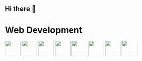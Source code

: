 ## Hi there 👋

<!--
**Omillo-Charles/Omillo-Charles** is a ✨ _special_ ✨ repository because its `README.md` (this file) appears on your GitHub profile.

Here are some ideas to get you started:

- 🔭 I’m currently working on ...
- 🌱 I’m currently learning ...
- 👯 I’m looking to collaborate on ...
- 🤔 I’m looking for help with ...
- 💬 Ask me about ...
- 📫 How to reach me: ...
- 😄 Pronouns: ...
- ⚡ Fun fact: ...
-->
<h1>Web Development</h1>
<img src="https://cdn.jsdelivr.net/gh/devicons/devicon/icons/html5/html5-original.svg" width="50"/> <img src="https://cdn.jsdelivr.net/gh/devicons/devicon/icons/css3/css3-original.svg" width="50"/> <img src="https://cdn.jsdelivr.net/gh/devicons/devicon/icons/javascript/javascript-original.svg" width="50"/> <img src="https://cdn.jsdelivr.net/gh/devicons/devicon/icons/react/react-original.svg" width="50"/>



<img src="https://cdn.jsdelivr.net/gh/devicons/devicon/icons/figma/figma-original.svg" width="50"/>
<img src="https://cdn.jsdelivr.net/gh/devicons/devicon/icons/canva/canva-original.svg" width="50"/>
<img src="https://cdn.jsdelivr.net/gh/devicons/devicon/icons/git/git-original.svg" width="50"/>
<img src="https://cdn.jsdelivr.net/gh/devicons/devicon/icons/github/github-original.svg" width="50"/>
